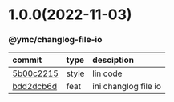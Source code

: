 <a name="1.0.0"></a>
# 1.0.0(2022-11-03)
### @ymc/changlog-file-io
commit|type|desciption
:----|:----|:----
[5b00c2215](https://github.com/ymc-github/js-idea/commit/a5b00c2215cfa23cb0dd0f4b6e7109929a80c87e)|style|lin code
[bdd2dcb6d](https://github.com/ymc-github/js-idea/commit/9bdd2dcb6da5aab9b07bc597a3b2138438684820)|feat|ini changlog file io
